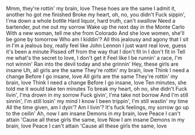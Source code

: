 Mmm, they're rottin' my brain, love
These hoes are the same
I admit it, another ho got me finished
Broke my heart, oh, no, you didn't
Fuck sippin', I'ma down a whole bottle
Hard liquor, hard truth, can't swallow
Need a bartender, put me out my sorrow
Wake up the next day in the Monte Carlo
With a new woman, tell me she from Colorado
And she love women, she'll be gone by tomorrow
Who am I kiddin'?
All this jealousy and agony that I sit in
I'm a jealous boy, really feel like John Lennon
I just want real love, guess it's been a minute
Pissed off from the way that I don't fit in
I don't fit in
Tell me what's the secret to love, I don't get it
Feel like I be runnin' a race, I'm not winnin'
Ran into the devil today and she grinnin'
Hey, these girls are insane
Uh, all girls are the same
They're rottin' my brain, love
Think I need a change
Before I go insane, love
All girls are the same
They're rottin' my brain, love
Think I need a change
Before I go insane, love
Ten minutes, she told me it would take ten minutes
To break my heart, oh no, she didn't
Fuck livin', I'ma drown in my sorrow
Fuck givin', I'ma take not borrow
And I'm still sinnin', I'm still losin' my mind
I know I been trippin', I'm still wastin' my time
All the time given, am I dyin'? Am I livin'?
It's fuck feelings, my sorrow go up to the ceilin'
Ah, now I am insane
Demons in my brain, love
Peace I can't attain
'Cause all these girls the same, love
Now I am insane
Demons in my brain, love
Peace I can't attain
'Cause all these girls the same, love
